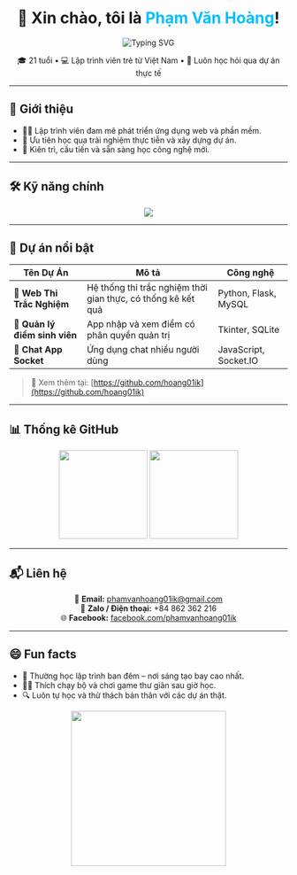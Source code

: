 <h1 align="center">🎉 Xin chào, tôi là <span style="color:#00BFFF">Phạm Văn Hoàng</span>!</h1>

<p align="center">
  <img src="https://readme-typing-svg.herokuapp.com?font=Fira+Code&duration=3000&pause=1000&color=00FFFF&center=true&vCenter=true&width=500&lines=Lập+trình+vì+đam+mê;Không+ngừng+học+hỏi+và+phát+triển;Yêu+thích+Flask%2C+Python%2C+C%2B%2B" alt="Typing SVG" />
</p>

<p align="center">
  🎓 21 tuổi • 💻 Lập trình viên trẻ từ Việt Nam • 🌱 Luôn học hỏi qua dự án thực tế
</p>

---

## 🧠 Giới thiệu

- 👨‍💻 Lập trình viên đam mê phát triển ứng dụng web và phần mềm.
- 🚀 Ưu tiên học qua trải nghiệm thực tiễn và xây dựng dự án.
- 🎯 Kiên trì, cầu tiến và sẵn sàng học công nghệ mới.

---

## 🛠️ Kỹ năng chính

<p align="center">
  <img src="https://skillicons.dev/icons?i=python,cpp,php,js,html,css,flask,mysql,git,vscode" />
</p>

---

## 🌟 Dự án nổi bật

| Tên Dự Án | Mô tả | Công nghệ |
|----------|-------|-----------|
| 🔐 **Web Thi Trắc Nghiệm** | Hệ thống thi trắc nghiệm thời gian thực, có thống kê kết quả | Python, Flask, MySQL |
| 📘 **Quản lý điểm sinh viên** | App nhập và xem điểm có phân quyền quản trị | Tkinter, SQLite |
| 💬 **Chat App Socket** | Ứng dụng chat nhiều người dùng | JavaScript, Socket.IO |

> 📁 Xem thêm tại: [https://github.com/hoang01ik](https://github.com/hoang01ik)

---

## 📊 Thống kê GitHub

<p align="center">
  <img src="https://github-readme-stats.vercel.app/api?username=hoang01ik&show_icons=true&theme=radical" height="160"/>
  <img src="https://github-readme-stats.vercel.app/api/top-langs/?username=hoang01ik&layout=compact&theme=radical" height="160"/>
</p>

---

## 📬 Liên hệ

<div align="center">

📧 **Email:** phamvanhoang01ik@gmail.com  
📱 **Zalo / Điện thoại:** +84 862 362 216  
🌐 **Facebook:** [facebook.com/phamvanhoang01ik](https://www.facebook.com/phamvanhoang01ik)

</div>

---

## 😄 Fun facts

- 🌙 Thường học lập trình ban đêm – nơi sáng tạo bay cao nhất.
- 🏃‍♂️ Thích chạy bộ và chơi game thư giãn sau giờ học.
- 🔍 Luôn tự học và thử thách bản thân với các dự án thật.

<p align="center">
  <img src="https://media.giphy.com/media/qgQUggAC3Pfv687qPC/giphy.gif" width="280" />
</p>
